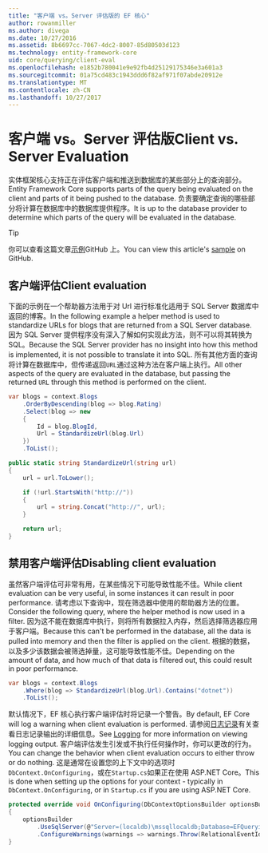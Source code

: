 ```yaml
---
title: "客户端 vs。Server 评估版的 EF 核心"
author: rowanmiller
ms.author: divega
ms.date: 10/27/2016
ms.assetid: 8b6697cc-7067-4dc2-8007-85d80503d123
ms.technology: entity-framework-core
uid: core/querying/client-eval
ms.openlocfilehash: e1852b780041e9e92fb4d25129175346e3a601a3
ms.sourcegitcommit: 01a75cd483c1943ddd6f82af971f07abde20912e
ms.translationtype: MT
ms.contentlocale: zh-CN
ms.lasthandoff: 10/27/2017
---
```

# <a name="client-vs-server-evaluation"></a><span data-ttu-id="10144-102">客户端 vs。Server 评估版</span><span class="sxs-lookup"><span data-stu-id="10144-102">Client vs. Server Evaluation</span></span>

<span data-ttu-id="10144-103">实体框架核心支持正在评估客户端和推送到数据库的某些部分上的查询部分。</span><span class="sxs-lookup"><span data-stu-id="10144-103">Entity Framework Core supports parts of the query being evaluated on the client and parts of it being pushed to the database.</span></span> <span data-ttu-id="10144-104">负责要确定查询的哪些部分将计算在数据库中的数据库提供程序。</span><span class="sxs-lookup"><span data-stu-id="10144-104">It is up to the database provider to determine which parts of the query will be evaluated in the database.</span></span>

> [!TIP]  
> <span data-ttu-id="10144-105">你可以查看这篇文章[示例](https://github.com/aspnet/EntityFramework.Docs/tree/master/samples/core/Querying)GitHub 上。</span><span class="sxs-lookup"><span data-stu-id="10144-105">You can view this article's [sample](https://github.com/aspnet/EntityFramework.Docs/tree/master/samples/core/Querying) on GitHub.</span></span>

## <a name="client-evaluation"></a><span data-ttu-id="10144-106">客户端评估</span><span class="sxs-lookup"><span data-stu-id="10144-106">Client evaluation</span></span>

<span data-ttu-id="10144-107">下面的示例在一个帮助器方法用于对 Url 进行标准化适用于 SQL Server 数据库中返回的博客。</span><span class="sxs-lookup"><span data-stu-id="10144-107">In the following example a helper method is used to standardize URLs for blogs that are returned from a SQL Server database.</span></span> <span data-ttu-id="10144-108">因为 SQL Server 提供程序没有深入了解如何实现此方法，则不可以将其转换为 SQL。</span><span class="sxs-lookup"><span data-stu-id="10144-108">Because the SQL Server provider has no insight into how this method is implemented, it is not possible to translate it into SQL.</span></span> <span data-ttu-id="10144-109">所有其他方面的查询将计算在数据库中，但传递返回`URL`通过这种方法在客户端上执行。</span><span class="sxs-lookup"><span data-stu-id="10144-109">All other aspects of the query are evaluated in the database, but passing the returned `URL` through this method is performed on the client.</span></span>

<!-- [!code-csharp[Main](samples/core/Querying/Querying/ClientEval/Sample.cs?highlight=6)] -->
``` csharp
var blogs = context.Blogs
    .OrderByDescending(blog => blog.Rating)
    .Select(blog => new
    {
        Id = blog.BlogId,
        Url = StandardizeUrl(blog.Url)
    })
    .ToList();
```

<!-- [!code-csharp[Main](samples/core/Querying/Querying/ClientEval/Sample.cs)] -->
``` csharp
public static string StandardizeUrl(string url)
{
    url = url.ToLower();

    if (!url.StartsWith("http://"))
    {
        url = string.Concat("http://", url);
    }

    return url;
}
```

## <a name="disabling-client-evaluation"></a><span data-ttu-id="10144-110">禁用客户端评估</span><span class="sxs-lookup"><span data-stu-id="10144-110">Disabling client evaluation</span></span>

<span data-ttu-id="10144-111">虽然客户端评估可非常有用，在某些情况下可能导致性能不佳。</span><span class="sxs-lookup"><span data-stu-id="10144-111">While client evaluation can be very useful, in some instances it can result in poor performance.</span></span> <span data-ttu-id="10144-112">请考虑以下查询中，现在筛选器中使用的帮助器方法的位置。</span><span class="sxs-lookup"><span data-stu-id="10144-112">Consider the following query, where the helper method is now used in a filter.</span></span> <span data-ttu-id="10144-113">因为这不能在数据库中执行，则将所有数据拉入内存，然后选择筛选器应用于客户端。</span><span class="sxs-lookup"><span data-stu-id="10144-113">Because this can't be performed in the database, all the data is pulled into memory and then the filter is applied on the client.</span></span> <span data-ttu-id="10144-114">根据的数据，以及多少该数据会被筛选掉量，这可能导致性能不佳。</span><span class="sxs-lookup"><span data-stu-id="10144-114">Depending on the amount of data, and how much of that data is filtered out, this could result in poor performance.</span></span>

<!-- [!code-csharp[Main](samples/core/Querying/Querying/ClientEval/Sample.cs)] -->
``` csharp
var blogs = context.Blogs
    .Where(blog => StandardizeUrl(blog.Url).Contains("dotnet"))
    .ToList();
```

<span data-ttu-id="10144-115">默认情况下，EF 核心执行客户端评估时将记录一个警告。</span><span class="sxs-lookup"><span data-stu-id="10144-115">By default, EF Core will log a warning when client evaluation is performed.</span></span> <span data-ttu-id="10144-116">请参阅[日志记录](../miscellaneous/logging.md)有关查看日志记录输出的详细信息。</span><span class="sxs-lookup"><span data-stu-id="10144-116">See [Logging](../miscellaneous/logging.md) for more information on viewing logging output.</span></span> <span data-ttu-id="10144-117">客户端评估发生引发或不执行任何操作时，你可以更改的行为。</span><span class="sxs-lookup"><span data-stu-id="10144-117">You can change the behavior when client evaluation occurs to either throw or do nothing.</span></span> <span data-ttu-id="10144-118">这是通常在设置您的上下文中的选项时`DbContext.OnConfiguring`，或在`Startup.cs`如果正在使用 ASP.NET Core。</span><span class="sxs-lookup"><span data-stu-id="10144-118">This is done when setting up the options for your context - typically in `DbContext.OnConfiguring`, or in `Startup.cs` if you are using ASP.NET Core.</span></span>

<!-- [!code-csharp[Main](samples/core/Querying/Querying/ClientEval/ThrowOnClientEval/BloggingContext.cs?highlight=5)] -->
``` csharp
protected override void OnConfiguring(DbContextOptionsBuilder optionsBuilder)
{
    optionsBuilder
        .UseSqlServer(@"Server=(localdb)\mssqllocaldb;Database=EFQuerying;Trusted_Connection=True;")
        .ConfigureWarnings(warnings => warnings.Throw(RelationalEventId.QueryClientEvaluationWarning));
}
```
